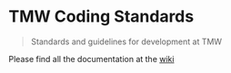# TMW Coding Standards
> Standards and guidelines for development at TMW

Please find all the documentation at the [wiki](/tmwagency/TMW-coding-standards/wiki)
